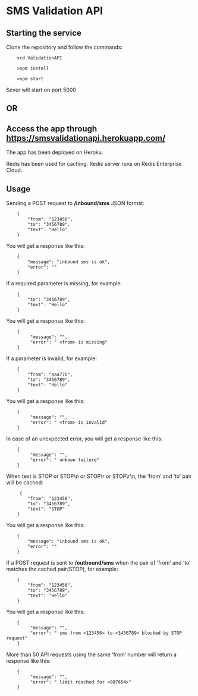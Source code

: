 # SMS Validation API

## Starting the service

Clone the repository and follow the commands:

        >cd ValidationAPI

        >npm install

        >npm start

Sever will start on port 5000
## OR
## Access the app through https://smsvalidationapi.herokuapp.com/
The app has been deployed on Heroku.

Redis has been used for caching. Redis server runs on Redis Enterprise Cloud.
## Usage
Sending a POST request to __/inbound/sms__ JSON format:

        {
            "from": "123456",
        	"to": "3456789",
            "text": "Hello"
        }
You will get a response like this:

        {
        	"message": "inbound sms is ok",
            "error": ""
        }
If a required parameter is missing, for example:

        {
        	"to": "3456789",
            "text": "Hello"
        }
You will get a response like this:
        
        {
             "message": "",
             "error": " <from> is missing"
        }
If a parameter is invalid, for example:

        {
            "from": "aaa776",
        	"to": "3456789",
            "text": "Hello"
        }
You will get a response like this:
        
        {
             "message": "",
             "error": " <from> is invalid"
        }
In case of an unexpected error, you will get a response like this:
        
        {
             "message": "",
             "error": " unkown failure"
        }
When text is STOP or STOP\n or STOP\r or STOP\r\n, the ‘from’ and ‘to’ pair will be cached:
 
         {
            "from": "123456",
        	"to": "3456789",
            "text": "STOP"
        }
You will get a response like this:
 
        {
        	"message": "inbound sms is ok",
            "error": ""
        }
If a POST request is sent to __/outbound/sms__ when the pair of ‘from’ and ‘to’ matches the cached pair(STOP), for example:
 
        {
            "from": "123456",
        	"to": "3456789",
            "text": "Hello"
        }
You will get a response like this:
         
        {
             "message": "",
             "error": " sms from <123456> to <3456789> blocked by STOP request"
        }
More than 50 API requests using the same ‘from’ number will return a response like this:

        {
             "message": "",
             "error": " limit reached for <987654>"
        }


